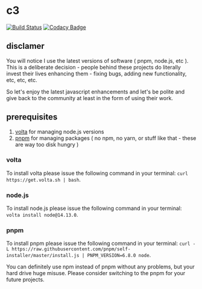 # c3

[![Build Status](https://travis-ci.com/Dmitry-N-Medvedev/c3.svg?branch=main)](https://travis-ci.com/Dmitry-N-Medvedev/c3)
[![Codacy Badge](https://api.codacy.com/project/badge/Grade/97b3e89172da45159552214c0a5f6510)](https://app.codacy.com/gh/Dmitry-N-Medvedev/c3?utm_source=github.com&utm_medium=referral&utm_content=Dmitry-N-Medvedev/c3&utm_campaign=Badge_Grade)

## disclamer

You will notice I use the latest versions of software ( pnpm, node.js, etc ). This is a deliberate decision - people behind these projects
do literally invest their lives enhancing them - fixing bugs, adding new functionality, etc, etc, etc.

So let's enjoy the latest javascript enhancements and let's be polite and give back to the community at least in the form of using their work.

## prerequisites

1. [volta](https://volta.sh/) for managing node.js versions
2. [pnpm](https://pnpm.js.org/) for managing packages ( no npm, no yarn, or stuff like that - these are way too disk hungry )

### volta

To install volta please issue the following command in your terminal: `curl https://get.volta.sh | bash`.

### node.js

To install node.js please issue the following command in your terminal: `volta install node@14.13.0`.

### pnpm

To install pnpm please issue the following command in your terminal: `curl -L https://raw.githubusercontent.com/pnpm/self-installer/master/install.js | PNPM_VERSION=6.8.0 node`.

You can definitely use npm instead of pnpm without any problems, but your hard drive huge misuse. Please consider switching to the pnpm for your future projects.
